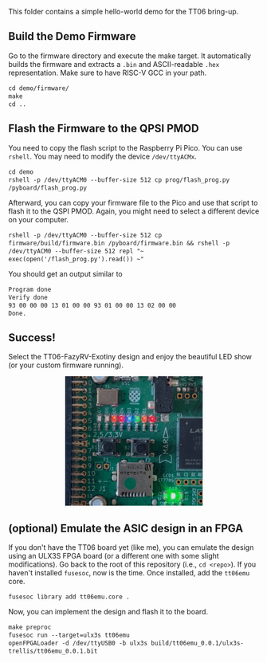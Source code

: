 
This folder contains a simple hello-world demo for the TT06 bring-up.


## Build the Demo Firmware

Go to the firmware directory and execute the make target. It automatically builds the firmware and extracts a `.bin` and ASCII-readable `.hex` representation. Make sure to have RISC-V GCC in your path.

```shell
cd demo/firmware/
make
cd ..
```

## Flash the Firmware to the QPSI PMOD

You need to copy the flash script to the Raspberry Pi Pico. You can use `rshell`. You may need to modify the device `/dev/ttyACMx`.

```shell
cd demo
rshell -p /dev/ttyACM0 --buffer-size 512 cp prog/flash_prog.py /pyboard/flash_prog.py
```

Afterward, you can copy your firmware file to the Pico and use that script to flash it to the QSPI PMOD. Again, you might need to select a different device on your computer.

```shell
rshell -p /dev/ttyACM0 --buffer-size 512 cp firmware/build/firmware.bin /pyboard/firmware.bin && rshell -p /dev/ttyACM0 --buffer-size 512 repl "~ exec(open('/flash_prog.py').read()) ~"
```

You should get an output similar to

```
Program done
Verify done
93 00 00 00 13 01 00 00 93 01 00 00 13 02 00 00 
Done.
```

## Success!

Select the TT06-FazyRV-Exotiny design and enjoy the beautiful LED show (or your custom firmware running).

<p align="center">
  <img src="demo.gif" />
</p>
</td>
<td>


## (optional) Emulate the ASIC design in an FPGA

If you don't have the TT06 board yet (like me), you can emulate the design using an ULX3S FPGA board (or a different one with some slight modifications). Go back to the root of this repository (i.e., `cd <repo>`). If you haven't installed `fusesoc`, now is the time. Once installed, add the `tt06emu` core.

```shell
fusesoc library add tt06emu.core .
```

Now, you can implement the design and flash it to the board.

```shell
make preproc
fusesoc run --target=ulx3s tt06emu
openFPGALoader -d /dev/ttyUSB0 -b ulx3s build/tt06emu_0.0.1/ulx3s-trellis/tt06emu_0.0.1.bit
```
